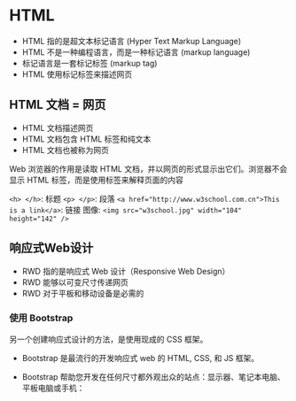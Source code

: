 # HTML

- HTML 指的是超文本标记语言 (Hyper Text Markup Language)
- HTML 不是一种编程语言，而是一种标记语言 (markup language)
- 标记语言是一套标记标签 (markup tag)
- HTML 使用标记标签来描述网页

## HTML 文档 = 网页
- HTML 文档描述网页
- HTML 文档包含 HTML 标签和纯文本
- HTML 文档也被称为网页

Web 浏览器的作用是读取 HTML 文档，并以网页的形式显示出它们。浏览器不会显示 HTML 标签，而是使用标签来解释页面的内容

`<h> </h>`: 标题
`<p> </p>`: 段落
`<a href="http://www.w3school.com.cn">This is a link</a>`: 链接
图像: `<img src="w3school.jpg" width="104" height="142" />`

## 响应式Web设计

- RWD 指的是响应式 Web 设计（Responsive Web Design）
- RWD 能够以可变尺寸传递网页
- RWD 对于平板和移动设备是必需的

### 使用 Bootstrap
另一个创建响应式设计的方法，是使用现成的 CSS 框架。

- Bootstrap 是最流行的开发响应式 web 的 HTML, CSS, 和 JS 框架。

- Bootstrap 帮助您开发在任何尺寸都外观出众的站点：显示器、笔记本电脑、平板电脑或手机：